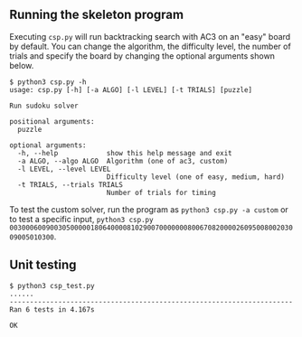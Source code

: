 ## Running the skeleton program

Executing `csp.py` will run backtracking search with AC3 on an "easy" board by default.  You can change the algorithm, the difficulty level, the number of trials and specify the board by changing the optional arguments shown below.

```
$ python3 csp.py -h
usage: csp.py [-h] [-a ALGO] [-l LEVEL] [-t TRIALS] [puzzle]

Run sudoku solver

positional arguments:
  puzzle

optional arguments:
  -h, --help            show this help message and exit
  -a ALGO, --algo ALGO  Algorithm (one of ac3, custom)
  -l LEVEL, --level LEVEL
                        Difficulty level (one of easy, medium, hard)
  -t TRIALS, --trials TRIALS
                        Number of trials for timing
```

To test the custom solver, run the program as `python3 csp.py -a custom` or to test a specific input, `python3 csp.py 003000600900305000001806400008102900700000008006708200002609500800203009005010300`.


## Unit testing

```
$ python3 csp_test.py
......
----------------------------------------------------------------------
Ran 6 tests in 4.167s

OK
```
